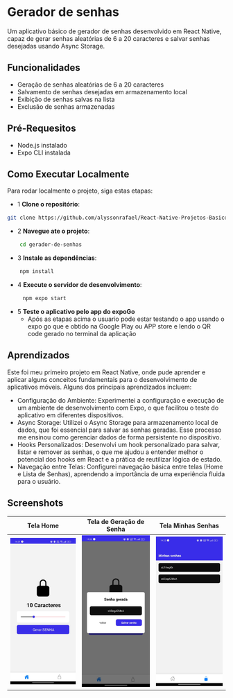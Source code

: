 # Gerador de senhas

Um aplicativo básico de gerador de senhas desenvolvido em React Native, capaz de gerar senhas aleatórias de 6 a 20 caracteres e salvar senhas desejadas usando Async Storage.

## Funcionalidades

- Geração de senhas aleatórias de 6 a 20 caracteres
- Salvamento de senhas desejadas em armazenamento local
- Exibição de senhas salvas na lista
- Exclusão de senhas armazenadas

## Pré-Requesitos

- Node.js instalado
- Expo CLI instalada

## Como Executar Localmente

Para rodar localmente o projeto, siga estas etapas:

- 1 **Clone o repositório**:

```bash
git clone https://github.com/alyssonrafael/React-Native-Projetos-Basicos
```

- 2 **Navegue ate o projeto**:

```bash
    cd gerador-de-senhas
```

- 3 **Instale as dependências**:

```bash
    npm install
```

- 4 **Execute o servidor de desenvolvimento**:

```bash
     npm expo start
```

- 5 **Teste o aplicativo pelo app do expoGo**
  - Após as etapas acima o usuario pode estar testando o app usando o expo go que e obtido na Google Play ou APP store e lendo o QR code gerado no terminal da aplicação

## Aprendizados

Este foi meu primeiro projeto em React Native, onde pude aprender e aplicar alguns conceitos fundamentais para o desenvolvimento de aplicativos móveis. Alguns dos principais aprendizados incluem:

- Configuração do Ambiente: Experimentei a configuração e execução de um ambiente de desenvolvimento com Expo, o que facilitou o teste do aplicativo em diferentes dispositivos.
- Async Storage: Utilizei o Async Storage para armazenamento local de dados, que foi essencial para salvar as senhas geradas. Esse processo me ensinou como gerenciar dados de forma persistente no dispositivo.
- Hooks Personalizados: Desenvolvi um hook personalizado para salvar, listar e remover as senhas, o que me ajudou a entender melhor o potencial dos hooks em React e a prática de reutilizar lógica de estado.
- Navegação entre Telas: Configurei navegação básica entre telas (Home e Lista de Senhas), aprendendo a importância de uma experiência fluida para o usuário.

## Screenshots

| Tela Home                                                         | Tela de Geração de Senha                                           | Tela Minhas Senhas                                                         |
| ----------------------------------------------------------------- | ------------------------------------------------------------------ | -------------------------------------------------------------------------- |
| <img src="image/README/1730396091160.png" alt="home" width="200"> | <img src="image/README/1730396123991.png" alt="senha" width="200"> | <img src="image/README/1730396141909.png" alt="minhas senhas" width="200"> |
